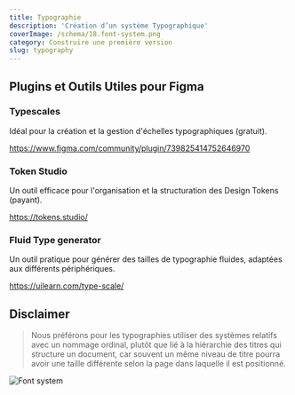 ```yaml
---
title: Typographie
description: 'Création d’un système Typographique'
coverImage: /schema/18.font-system.png
category: Construire une première version
slug: typography
---
```



## Plugins et Outils Utiles pour Figma
### Typescales
Idéal pour la création et la gestion d'échelles typographiques (gratuit).

https://www.figma.com/community/plugin/739825414752646970

### Token Studio
Un outil efficace pour l'organisation et la structuration des Design Tokens (payant).

https://tokens.studio/

### Fluid Type generator
Un outil pratique pour générer des tailles de typographie fluides, adaptées aux différents périphériques.

https://uilearn.com/type-scale/

## Disclaimer
> Nous préférons pour les typographies utiliser des systèmes relatifs avec un nommage ordinal, plutôt que lié à la hiérarchie des titres qui structure un document, car souvent un même niveau de titre pourra avoir une taille différente selon la page dans laquelle il est positionné.

![Font system](/schema/18.font-system.png)



